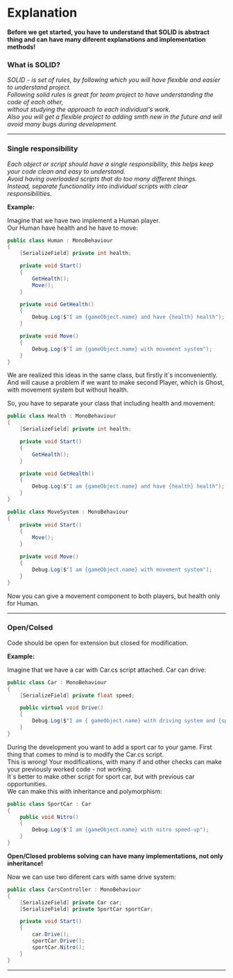 # Explanation  

**Before we get started, you have to understand that SOLID is abstract thing and can have many diferent explanations and implementation methods!**  

### What is SOLID?  
*SOLID - is set of rules, by following which you will have flexible and easier to understand project.    
Following solid rules is great for team project to have understanding the code of each other,  
without studying the approach to each individual's work.  
Also you will get a flexible project to adding smth new in the future and will avoid many bugs during development.*  

---

### Single responsibility  
*Each object or script should have a single responsibility, this helps keep your code clean and easy to understand.  
Avoid having overloaded scripts that do too many different things.  
Instead, separate functionality into individual scripts with clear responsibilities.*  

**Example:**  

Imagine that we have two implement a Human player.  
Our Human have health and he have to move:  
```c#
public class Human : MonoBehaviour
{
    [SerializeField] private int health;

    private void Start()
    {
        GetHealth();
        Move();
    }

    private void GetHealth()
    {
        Debug.Log($"I am {gameObject.name} and have {health} health");
    }

    private void Move()
    {
        Debug.Log($"I am {gameObject.name} with movement system");
    }
}
```

We are realized this ideas in the same class, but firstly it`s inconveniently.  
And will cause a problem if we want to make second Player, which is Ghost, with movement system but without health.  

So, you have to separate your class that including health and movement:   
```c#
public class Health : MonoBehaviour
{
    [SerializeField] private int health;

    private void Start()
    {
        GetHealth();
    }

    private void GetHealth()
    {
        Debug.Log($"I am {gameObject.name} and have {health} health");
    }
}
```  

```c#
public class MoveSystem : MonoBehaviour
{
    private void Start()
    {
        Move();
    }

    private void Move()
    {
        Debug.Log($"I am {gameObject.name} with movement system");
    }
}
```

Now you can give a movement component to both players, but health only for Human.      

---  

### Open/Colsed  
Code should be open for extension but closed for modification.  

**Example:**  

Imagine that we have a car with Car.cs script attached. Car can drive:    
```c#
public class Car : MonoBehaviour
{
    [SerializeField] private float speed;

    public virtual void Drive()
    {
        Debug.Log($"I am { gameObject.name} with driving system and {speed} speed");
    }
}
```  

During the development you want to add a sport car to your game. First thing that comes to mind is to modify the Car.cs script.  
This is wrong! Your modifications, with many if and other checks can make your previously worked code - not working.  
It`s better to make other script for sport car, but with previous car opportunities.  
We can make this with inheritance and polymorphism:  
```c#
public class SportCar : Car
{
    public void Nitro()
    {
        Debug.Log($"I am {gameObject.name} with nitro speed-up");
    }
}
```

**Open/Closed problems solving can have many implementations, not only inheritance!**  

Now we can use two diferent cars with same drive system:  
```c#
public class CarsController : MonoBehaviour
{
    [SerializeField] private Car car;
    [SerializeField] private SportCar sportCar;

    private void Start()
    {
        car.Drive();
        sportCar.Drive();
        sportCar.Nitro();
    }
}
```

---

